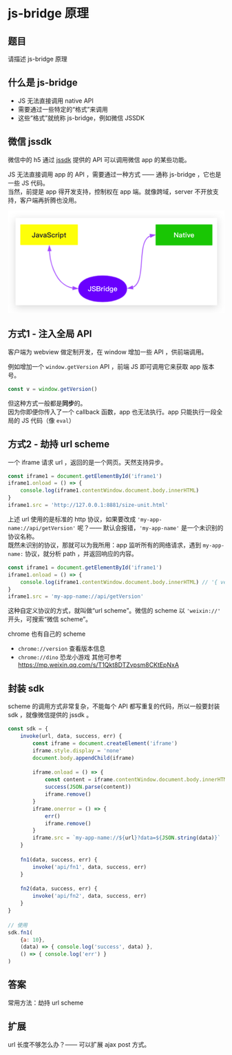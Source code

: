 # js-bridge 原理

## 题目

请描述 js-bridge 原理

## 什么是 js-bridge

- JS 无法直接调用 native API
- 需要通过一些特定的“格式”来调用
- 这些“格式”就统称 js-bridge，例如微信 JSSDK

## 微信 jssdk

微信中的 h5 通过 [jssdk](https://developers.weixin.qq.com/doc/offiaccount/OA_Web_Apps/JS-SDK.html) 提供的 API 可以调用微信 app 的某些功能。

JS 无法直接调用 app 的 API ，需要通过一种方式 —— 通称 js-bridge ，它也是一些 JS 代码。<br>
当然，前提是 app 得开发支持，控制权在 app 端。就像跨域，server 不开放支持，客户端再折腾也没用。

![](./img/js-bridge.png)

## 方式1 - 注入全局 API

客户端为 webview 做定制开发，在 window 增加一些 API ，供前端调用。

例如增加一个 `window.getVersion` API ，前端 JS 即可调用它来获取 app 版本号。

```js
const v = window.getVersion()
```

但这种方式一般都是**同步**的。<br>
因为你即便你传入了一个 callback 函数，app 也无法执行。app 只能执行一段全局的 JS 代码（像 `eval`）

## 方式2 - 劫持 url scheme

一个 iframe 请求 url ，返回的是一个网页。天然支持异步。

```js
const iframe1 = document.getElementById('iframe1')
iframe1.onload = () => {
    console.log(iframe1.contentWindow.document.body.innerHTML)
}
iframe1.src = 'http://127.0.0.1:8881/size-unit.html'
```

上述 url 使用的是标准的 http 协议，如果要改成 `'my-app-name://api/getVersion'` 呢？—— 默认会报错，`'my-app-name'` 是一个未识别的协议名称。<br>
既然未识别的协议，那就可以为我所用：app 监听所有的网络请求，遇到 `my-app-name:` 协议，就分析 path ，并返回响应的内容。

```js
const iframe1 = document.getElementById('iframe1')
iframe1.onload = () => {
    console.log(iframe1.contentWindow.document.body.innerHTML) // '{ version: '1.0.1' }'
}
iframe1.src = 'my-app-name://api/getVersion'
```

这种自定义协议的方式，就叫做“url scheme”。微信的 scheme 以 `'weixin://'` 开头，可搜索“微信 scheme”。

chrome 也有自己的 scheme
- `chrome://version` 查看版本信息
- `chrome://dino` 恐龙小游戏
其他可参考 https://mp.weixin.qq.com/s/T1Qkt8DTZvpsm8CKtEpNxA

## 封装 sdk

scheme 的调用方式非常复杂，不能每个 API 都写重复的代码，所以一般要封装 sdk ，就像微信提供的 jssdk 。

```js
const sdk = {
    invoke(url, data, success, err) {
        const iframe = document.createElement('iframe')
        iframe.style.display = 'none'
        document.body.appendChild(iframe)

        iframe.onload = () => {
            const content = iframe.contentWindow.document.body.innerHTML
            success(JSON.parse(content))
            iframe.remove()
        }
        iframe.onerror = () => {
            err()
            iframe.remove()
        }
        iframe.src = `my-app-name://${url}?data=${JSON.string(data)}`
    }

    fn1(data, success, err) {
        invoke('api/fn1', data, success, err)
    }

    fn2(data, success, err) {
        invoke('api/fn2', data, success, err)
    }
}

// 使用
sdk.fn1(
    {a: 10},
    (data) => { console.log('success', data) },
    () => { console.log('err') }
)
```

## 答案

常用方法：劫持 url scheme

## 扩展

url 长度不够怎么办？—— 可以扩展 ajax post 方式。
